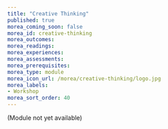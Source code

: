 ```yaml
---
title: "Creative Thinking"
published: true
morea_coming_soon: false
morea_id: creative-thinking
morea_outcomes:
morea_readings:
morea_experiences:
morea_assessments:
morea_prerequisites:
morea_type: module
morea_icon_url: /morea/creative-thinking/logo.jpg
morea_labels:
- Workshop
morea_sort_order: 40
---
```


(Module not yet available)
